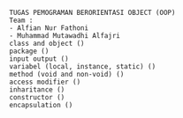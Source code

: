 
    TUGAS PEMOGRAMAN BERORIENTASI OBJECT (OOP)
    Team :
    - Alfian Nur Fathoni
    - Muhammad Mutawadhi Alfajri
    class and object ()
    package ()
    input output ()
    variabel (local, instance, static) ()
    method (void and non-void) ()
    access modifier ()
    inharitance ()
    constructor ()
    encapsulation ()
